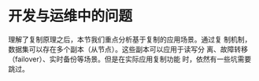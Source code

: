 # 开发与运维中的问题

理解了复制原理之后，本节我们重点分析基于复制的应用场景。通过复 制机制，数据集可以存在多个副本（从节点）。这些副本可以应用于读写分 离、故障转移（failover）、实时备份等场景。但是在实际应用复制功能 时，依然有一些坑需要跳过。

